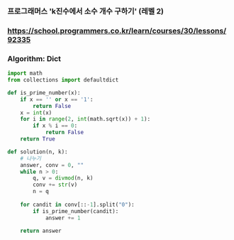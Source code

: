 ### 프로그래머스 'k진수에서 소수 개수 구하기' (레벨 2)

### https://school.programmers.co.kr/learn/courses/30/lessons/92335

### Algorithm: Dict


```python
import math
from collections import defaultdict

def is_prime_number(x):
    if x == '' or x == '1':
        return False
    x = int(x)
    for i in range(2, int(math.sqrt(x)) + 1):
        if x % i == 0:
            return False 
    return True

def solution(n, k):
    # 나누기
    answer, conv = 0, ""
    while n > 0:
        q, v = divmod(n, k)
        conv += str(v)
        n = q
    
    for candit in conv[::-1].split("0"):
        if is_prime_number(candit):
            answer += 1
            
    return answer
```